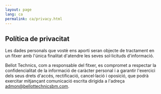 ```yaml
---
layout: page
lang: ca
permalink: ca/privacy.html
---
```

## Política de privacitat

Les dades personals que vostè ens aporti seran objecte de tractament en un fitxer amb l'única finalitat d'atendre les seves sol·licituds d'informació.

Bellot Technics, com a responsable del fitxer, es compromet a respectar la confidencialitat de la informació de caràcter personal i a garantir l'exercici dels seus drets d'accés, rectificació, cancel·lació i oposició, que podrà exercitar mitjançant comunicació escrita dirigida a l'adreça admon@bellottechnicsbm.com.
